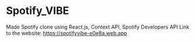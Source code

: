 # Spotify_VIBE
Made Spotify clone using React.js, Context API, Spotify Developers API
Link to the website:
https://spotifyvibe-e0e8a.web.app
